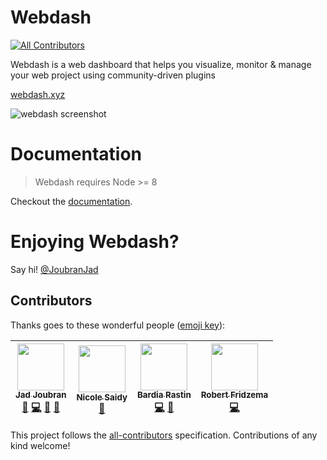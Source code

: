 # Webdash
[![All Contributors](https://img.shields.io/badge/all_contributors-4-orange.svg?style=flat-square)](#contributors)

Webdash is a web dashboard that helps you visualize, monitor & manage your web project using community-driven plugins

[webdash.xyz](https://webdash.xyz)

![webdash screenshot](https://i.imgur.com/FFQuEpQ.jpg)


# Documentation

> Webdash requires Node >= 8

Checkout the [documentation](https://github.com/jadjoubran/webdash/wiki).


# Enjoying Webdash?

Say hi! [@JoubranJad](https://twitter.com/JoubranJad)

## Contributors

Thanks goes to these wonderful people ([emoji key](https://github.com/kentcdodds/all-contributors#emoji-key)):

<!-- ALL-CONTRIBUTORS-LIST:START - Do not remove or modify this section -->
<!-- prettier-ignore -->
| [<img src="https://avatars2.githubusercontent.com/u/2265232?v=4" width="75px;"/><br /><sub><b>Jad Joubran</b></sub>](https://www.youtube.com/jadjoubran)<br />[📝](#blog-jadjoubran "Blogposts") [💻](https://github.com/jadjoubran/webdash/commits?author=jadjoubran "Code") [📖](https://github.com/jadjoubran/webdash/commits?author=jadjoubran "Documentation") [🤔](#ideas-jadjoubran "Ideas, Planning, & Feedback") | [<img src="https://avatars3.githubusercontent.com/u/12381848?v=4" width="75px;"/><br /><sub><b>Nicole Saidy</b></sub>](https://nicolesaidy.com)<br />[🎨](#design-nicolesaidy "Design") | [<img src="https://avatars1.githubusercontent.com/u/20615964?v=4" width="75px;"/><br /><sub><b>Bardia Rastin</b></sub>](https://github.com/bardiarastin)<br />[💻](https://github.com/jadjoubran/webdash/commits?author=bardiarastin "Code") [🤔](#ideas-bardiarastin "Ideas, Planning, & Feedback") | [<img src="https://avatars3.githubusercontent.com/u/8180660?v=4" width="75px;"/><br /><sub><b>Robert Fridzema</b></sub>](https://fridzema.com/)<br />[💻](https://github.com/jadjoubran/webdash/commits?author=fridzema "Code") |
| :---: | :---: | :---: | :---: |
<!-- ALL-CONTRIBUTORS-LIST:END -->

This project follows the [all-contributors](https://github.com/kentcdodds/all-contributors) specification. Contributions of any kind welcome!